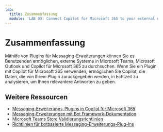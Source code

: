 ```yaml
---
lab:
  title: Zusammenfassung
  module: 'LAB 03: Connect Copilot for Microsoft 365 to your external data in real-time with message extension plugins built with .NET and Visual Studio'
---
```


# Zusammenfassung

Mithilfe von Plugins für Messaging-Erweiterungen können Sie es Benutzenden ermöglichen, externe Systeme in Microsoft Teams, Microsoft Outlook und Copilot für Microsoft 365 zu durchsuchen. Wenn Sie ein Plugin mit Copilot für Microsoft 365 verwenden, ermöglichen Sie Copilot, die Daten, die von Ihrem Plugin zurückgegeben werden, in Echtzeit zu analysieren, um Ihnen relevantere Antworten zu geben.

## Weitere Ressourcen

- [Messaging-Erweiterungs-Plugins in Copilot für Microsoft 365](/microsoft-365-copilot/extensibility/overview-message-extension-bot)
- [Messaging-Erweiterungen mit Bot Framework-Dokumentation](/microsoftteams/platform/messaging-extensions/build-bot-based-message-extension?tabs=search-commands)
- [Microsoft Teams Store Validierungsrichtlinien](/microsoftteams/platform/concepts/deploy-and-publish/appsource/prepare/teams-store-validation-guidelines#teams-apps-extensible-as-plugin-for-microsoft-copilot-for-microsoft-365)
- [Richtlinien für botbasierte Messaging-Erweiterungs-Plug-Ins](/microsoftteams/platform/messaging-extensions/high-quality-message-extension?tabs=tasks)
